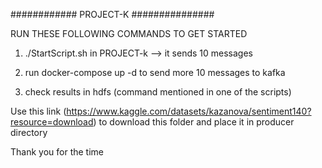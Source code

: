 ############ PROJECT-K ###############

RUN THESE FOLLOWING COMMANDS TO GET STARTED 

1. ./StartScript.sh in PROJECT-k --> it sends 10 messages 

2. run docker-compose up -d to send more 10 messages to kafka 

3. check results in hdfs (command mentioned in one of the scripts)

Use this link (https://www.kaggle.com/datasets/kazanova/sentiment140?resource=download) to download this folder and place it in producer directory

Thank you for the time 
